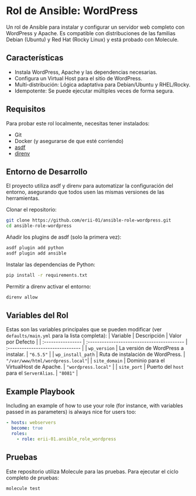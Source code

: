 # Rol de Ansible: WordPress

Un rol de Ansible para instalar y configurar un servidor web completo con WordPress y Apache. Es compatible con distribuciones de las familias Debian (Ubuntu) y Red Hat (Rocky Linux) y está probado con Molecule.

## Características

- Instala WordPress, Apache y las dependencias necesarias.
- Configura un Virtual Host para el sitio de WordPress.
- Multi-distribución: Lógica adaptativa para Debian/Ubuntu y RHEL/Rocky.
- Idempotente: Se puede ejecutar múltiples veces de forma segura.

## Requisitos

Para probar este rol localmente, necesitas tener instalados:

- Git
- Docker (y asegurarse de que esté corriendo)
- [asdf](https://asdf-vm.com/)
- [direnv](https://direnv.net/)

## Entorno de Desarrollo

El proyecto utiliza asdf y direnv para automatizar la configuración del entorno, asegurando que todos usen las mismas versiones de las herramientas.

Clonar el repositorio:

```bash
git clone https://github.com/erii-01/ansible-role-wordpress.git
cd ansible-role-wordpress
```

Añadir los plugins de asdf (solo la primera vez):

```bash
asdf plugin add python
asdf plugin add ansible
```

Instalar las dependencias de Python:

```bash
pip install -r requirements.txt
```

Permitir a direnv activar el entorno:

```bash
direnv allow
```

## Variables del Rol

Estas son las variables principales que se pueden modificar (ver `defaults/main.yml` para la lista completa):
| Variable | Descripción | Valor por Defecto |
| :---------------- | :----------------------------------------- | :------------------------------- |
| `wp_version` | La versión de WordPress a instalar. | `"6.5.5"` |
| `wp_install_path` | Ruta de instalación de WordPress. | `"/var/www/html/wordpress.local"`|
| `site_domain` | Dominio para el VirtualHost de Apache. | `"wordpress.local"` |
| `site_port` | Puerto del `host` para el `ServerAlias`. | `"8081"` |

## Example Playbook

Including an example of how to use your role (for instance, with variables passed in as parameters) is always nice for users too:

```yaml
- hosts: webservers
  become: true
  roles:
    - role: erii-01.ansible_role_wordpress
```

## Pruebas

Este repositorio utiliza Molecule para las pruebas. Para ejecutar el ciclo completo de pruebas:

```bash
molecule test
```
